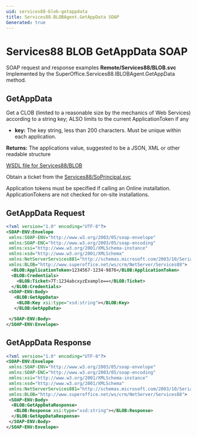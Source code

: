 ```yaml
---
uid: services88-blob-getappdata
title: Services88.BLOBAgent.GetAppData SOAP
Generated: true
---
```


# Services88 BLOB GetAppData SOAP

SOAP request and response examples **Remote/Services88/BLOB.svc**
Implemented by the <see cref="M:SuperOffice.Services88.IBLOBAgent.GetAppData">SuperOffice.Services88.IBLOBAgent.GetAppData</see> method.

## GetAppData

Get a CLOB (limited to a reasonable size by the mechanics of Web Services) according to a string key; ALSO limits to the current ApplicationToken if any

* **key:** The key string, less than 200 characters. Must be unique within each application.

**Returns:** The applications value, suggested to be a JSON, XML or other readable structure


[WSDL file for Services88/BLOB](../Services88-BLOB.md)

Obtain a ticket from the [Services88/SoPrincipal.svc](../SoPrincipal/index.md)

Application tokens must be specified if calling an Online installation. ApplicationTokens are not checked for on-site installations.

## GetAppData Request

```xml
<?xml version="1.0" encoding="UTF-8"?>
<SOAP-ENV:Envelope
 xmlns:SOAP-ENV="http://www.w3.org/2003/05/soap-envelope"
 xmlns:SOAP-ENC="http://www.w3.org/2003/05/soap-encoding"
 xmlns:xsi="http://www.w3.org/2001/XMLSchema-instance"
 xmlns:xsd="http://www.w3.org/2001/XMLSchema"
 xmlns:NetServerServices881="http://schemas.microsoft.com/2003/10/Serialization/"
 xmlns:BLOB="http://www.superoffice.net/ws/crm/NetServer/Services88">
  <BLOB:ApplicationToken>1234567-1234-9876</BLOB:ApplicationToken>
  <BLOB:Credentials>
    <BLOB:Ticket>7T:1234abcxyzExample==</BLOB:Ticket>
  </BLOB:Credentials>
 <SOAP-ENV:Body>
   <BLOB:GetAppData>
    <BLOB:Key xsi:type="xsd:string"></BLOB:Key>
   </BLOB:GetAppData>

 </SOAP-ENV:Body>
</SOAP-ENV:Envelope>

```


## GetAppData Response

```xml
<?xml version="1.0" encoding="UTF-8"?>
<SOAP-ENV:Envelope
 xmlns:SOAP-ENV="http://www.w3.org/2003/05/soap-envelope"
 xmlns:SOAP-ENC="http://www.w3.org/2003/05/soap-encoding"
 xmlns:xsi="http://www.w3.org/2001/XMLSchema-instance"
 xmlns:xsd="http://www.w3.org/2001/XMLSchema"
 xmlns:NetServerServices881="http://schemas.microsoft.com/2003/10/Serialization/"
 xmlns:BLOB="http://www.superoffice.net/ws/crm/NetServer/Services88">
 <SOAP-ENV:Body>
  <BLOB:GetAppDataResponse>
   <BLOB:Response xsi:type="xsd:string"></BLOB:Response>
  </BLOB:GetAppDataResponse>
 </SOAP-ENV:Body>
</SOAP-ENV:Envelope>

```

